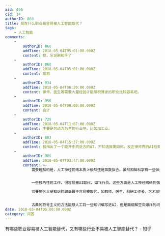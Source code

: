 ```yaml
---
aid: 466
cid: 14
authorID: 860
title: 现在什么职业最容易被人工智能取代？
tags:
    - 人工智能
comments:
    -
        authorID: 860
        addTime: 2018-05-04T05:01:00.000Z
        content: 额，忘记删知乎了
    -
        authorID: 860
        addTime: 2018-05-04T05:01:00.000Z
        content: 尴尬
    -
        authorID: 934
        addTime: 2018-05-04T06:20:00.000Z
        content: 律师，医生等需要大量经验才能厚积薄发的职业比较容易吧。
    -
        authorID: 950
        addTime: 2018-05-04T08:08:00.000Z
        content: 会计
    -
        authorID: 729
        addTime: 2018-05-04T11:07:00.000Z
        content: 主要是劳动力为主的行业吧，比如加工业。
    -
        authorID: 803
        addTime: 2018-05-04T15:37:00.000Z
        content: 杭州出了一个能开中药处方的AI，不知道效果如何。反正律师界的AI检索阶段能力一流，到信息筛选这一步就跪了。
    -
        authorID: 989
        addTime: 2018-05-07T03:47:00.000Z
        content: >-
            需要理解的是，人工神经网络本质上依然还是函数拟合。虽然和脑科学有一些渊源，但其原理和生物大脑相距甚远。


            一些技巧性的工作，很容易被AI取代，如飞行员。这些方面是人工神经网络的强项。  

            需要整合大量知识的职业最不容易被取代，如教师、医生、科研工作者、艺术家等。


            古典的符号主义的方法能够人工将一些知识编写进AI，但是面临解空间爆炸的问题。现代的统计机器学习算法则无力处理大量的知识。现在有一些将二者结合的实践，但是还没有看到强人工智能的大门。
date: 2018-05-04T05:00:00.000Z
category: 问答
---
```


有哪些职业容易被人工智能替代，又有哪些行业不易被人工智能替代？ - 知乎
